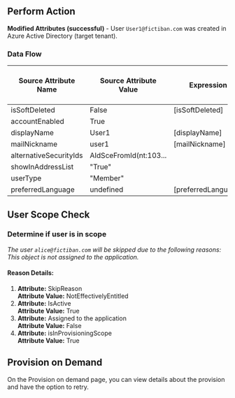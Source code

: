 ## Perform Action

**Modified Attributes (successful)** - User `User1@fictiban.com` was created in Azure Active Directory (target tenant).

### Data Flow

| Source Attribute Name  | Source Attribute Value | Expression   | Original Target Attribute Value | Modified Target Attribute Value |
|------------------------|------------------------|--------------|---------------------------------|---------------------------------|
| isSoftDeleted          | False                  | [isSoftDeleted] | False                             | False                           |
| accountEnabled         | True                   |               |                                  | True                            |
| displayName            | User1                  | [displayName] |                                  | User1                           |
| mailNickname           | user1                  | [mailNickname] |                                 | user1                           |
| alternativeSecurityIds | AIdSceFromId(nt:103... |               | (1 values)                       |                                 |
| showInAddressList      | "True"                 |               | True                             | True                            |
| userType               | "Member"               |               | "Member"                         | Member                          |
| preferredLanguage      | undefined              | [preferredLanguage]|                            | en-US                           |

## User Scope Check

### Determine if user is in scope

_The user `alice@fictiban.com` will be skipped due to the following reasons: This object is not assigned to the application._

#### Reason Details:

1. **Attribute:** SkipReason  
   **Attribute Value:** NotEffectivelyEntitled
2. **Attribute:** IsActive  
   **Attribute Value:** True
3. **Attribute:** Assigned to the application  
   **Attribute Value:** False
4. **Attribute:** isInProvisioningScope  
   **Attribute Value:** True

## Provision on Demand

On the Provision on demand page, you can view details about the provision and have the option to retry.